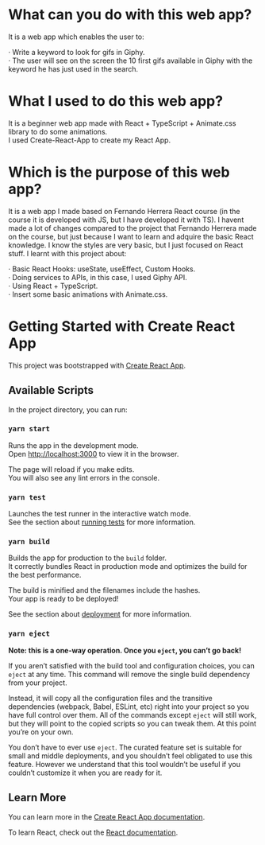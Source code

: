 # What can you do with this web app?

It is a web app which enables the user to:

· Write a keyword to look for gifs in Giphy. <br>
· The user will see on the screen the 10 first gifs available in Giphy with the keyword he has just used in the search. <br>

# What I used to do this web app?

It is a beginner web app made with React + TypeScript + Animate.css library to do some animations. <br>
I used Create-React-App to create my React App. <br>

# Which is the purpose of this web app?

It is a web app I made based on Fernando Herrera React course (in the course it is developed with JS, but I have developed it with TS). I havent made a lot of changes compared to the project that Fernando Herrera made on the course, but just because I want to learn and adquire the basic React knowledge. I know the styles are very basic, but I just focused on React stuff. I learnt with this project about:

· Basic React Hooks: useState, useEffect, Custom Hooks.  <br>
· Doing services to APIs, in this case, I used Giphy API.  <br>
· Using React + TypeScript.  <br>
· Insert some basic animations with Animate.css.  <br>

# Getting Started with Create React App

This project was bootstrapped with [Create React App](https://github.com/facebook/create-react-app).

## Available Scripts

In the project directory, you can run:

### `yarn start`

Runs the app in the development mode.\
Open [http://localhost:3000](http://localhost:3000) to view it in the browser.

The page will reload if you make edits.\
You will also see any lint errors in the console.

### `yarn test`

Launches the test runner in the interactive watch mode.\
See the section about [running tests](https://facebook.github.io/create-react-app/docs/running-tests) for more information.

### `yarn build`

Builds the app for production to the `build` folder.\
It correctly bundles React in production mode and optimizes the build for the best performance.

The build is minified and the filenames include the hashes.\
Your app is ready to be deployed!

See the section about [deployment](https://facebook.github.io/create-react-app/docs/deployment) for more information.

### `yarn eject`

**Note: this is a one-way operation. Once you `eject`, you can’t go back!**

If you aren’t satisfied with the build tool and configuration choices, you can `eject` at any time. This command will remove the single build dependency from your project.

Instead, it will copy all the configuration files and the transitive dependencies (webpack, Babel, ESLint, etc) right into your project so you have full control over them. All of the commands except `eject` will still work, but they will point to the copied scripts so you can tweak them. At this point you’re on your own.

You don’t have to ever use `eject`. The curated feature set is suitable for small and middle deployments, and you shouldn’t feel obligated to use this feature. However we understand that this tool wouldn’t be useful if you couldn’t customize it when you are ready for it.

## Learn More

You can learn more in the [Create React App documentation](https://facebook.github.io/create-react-app/docs/getting-started).

To learn React, check out the [React documentation](https://reactjs.org/).

